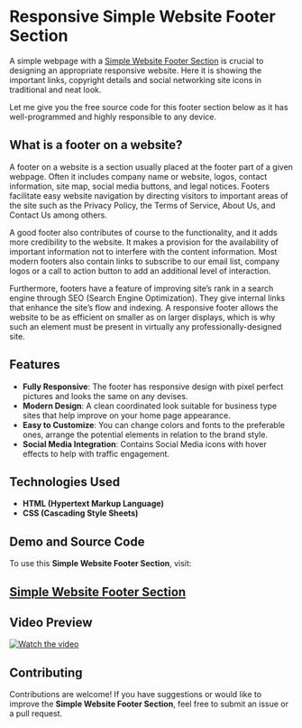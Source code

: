 # Responsive Simple Website Footer Section

A simple webpage with a <a href="https://jvcodes.com/responsive-simple-website-footer-section/">Simple Website Footer Section</a> is crucial to designing an appropriate responsive website. Here it is showing the important links, copyright details and social networking site icons in traditional and neat look.

Let me give you the free source code for this footer section below as it has well-programmed and highly responsible to any device.

## What is a footer on a website?
A footer on a website is a section usually placed at the footer part of a given webpage. Often it includes company name or website, logos, contact information, site map, social media buttons, and legal notices. Footers facilitate easy website navigation by directing visitors to important areas of the site such as the Privacy Policy, the Terms of Service, About Us, and Contact Us among others.

A good footer also contributes of course to the functionality, and it adds more credibility to the website. It makes a provision for the availability of important information not to interfere with the content information. Most modern footers also contain links to subscribe to our email list, company logos or a call to action button to add an additional level of interaction.

Furthermore, footers have a feature of improving site’s rank in a search engine through SEO (Search Engine Optimization). They give internal links that enhance the site’s flow and indexing. A responsive footer allows the website to be as efficient on smaller as on larger displays, which is why such an element must be present in virtually any professionally-designed site.

## Features
- **Fully Responsive**: The footer has responsive design with pixel perfect pictures and looks the same on any devises.
- **Modern Design**: A clean coordinated look suitable for business type sites that help improve on your home page appearance.
- **Easy to Customize**: You can change colors and fonts to the preferable ones, arrange the potential elements in relation to the brand style.
- **Social Media Integration**: Contains Social Media icons with hover effects to help with traffic engagement.

## Technologies Used
- **HTML (Hypertext Markup Language)**
- **CSS (Cascading Style Sheets)**

## Demo and Source Code

To use this **Simple Website Footer Section**, visit:

## <a href="https://jvcodes.com/responsive-simple-website-footer-section/">Simple Website Footer Section</a>

## Video Preview

[![Watch the video](https://img.youtube.com/vi/Eqgo3NHCoQg/0.jpg)](https://www.youtube.com/watch?v=Eqgo3NHCoQg)

## Contributing

Contributions are welcome! If you have suggestions or would like to improve the **Simple Website Footer Section**, feel free to submit an issue or a pull request.
